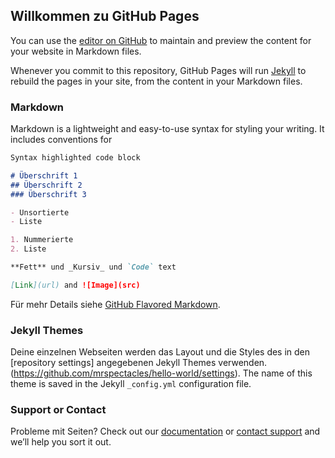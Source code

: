 ## Willkommen zu GitHub Pages

You can use the [editor on GitHub](https://github.com/mrspectacles/hello-world/edit/gh-pages/README.md) to maintain and preview the content for your website in Markdown files.

Whenever you commit to this repository, GitHub Pages will run [Jekyll](https://jekyllrb.com/) to rebuild the pages in your site, from the content in your Markdown files.

### Markdown

Markdown is a lightweight and easy-to-use syntax for styling your writing. It includes conventions for

```markdown
Syntax highlighted code block

# Überschrift 1
## Überschrift 2
### Überschrift 3

- Unsortierte
- Liste

1. Nummerierte
2. Liste

**Fett** und _Kursiv_ und `Code` text

[Link](url) and ![Image](src)
```

Für mehr Details siehe [GitHub Flavored Markdown](https://guides.github.com/features/mastering-markdown/).

### Jekyll Themes

Deine einzelnen Webseiten werden das Layout und die Styles des in den [repository settings] angegebenen Jekyll Themes verwenden. (https://github.com/mrspectacles/hello-world/settings). The name of this theme is saved in the Jekyll `_config.yml` configuration file.

### Support or Contact

Probleme mit Seiten? Check out our [documentation](https://help.github.com/categories/github-pages-basics/) or [contact support](https://github.com/contact) and we’ll help you sort it out.

